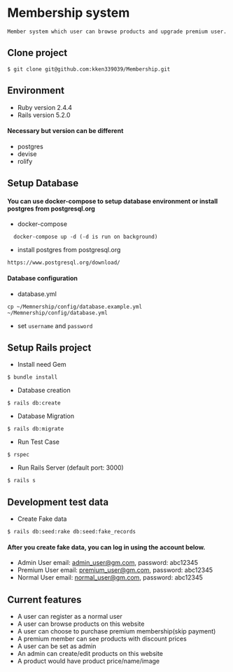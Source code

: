 # Membership system
```
Member system which user can browse products and upgrade premium user.
```

## Clone project
```
$ git clone git@github.com:kken339039/Membership.git
```

## Environment
  - Ruby version 2.4.4
  - Rails version 5.2.0

#### Necessary but version can be different
  - postgres
  - devise
  - rolify

## Setup Database
#### You can use docker-compose to setup database environment or install postgres from postgresql.org
  - docker-compose
  ```
    docker-compose up -d (-d is run on background)
  ```
  - install postgres from postgresql.org
  ```
  https://www.postgresql.org/download/
  ```
#### Database configuration
   - database.yml
  ```
  cp ~/Memnership/config/database.example.yml ~/Memnership/config/database.yml
  ```
  - set `username` and `password`

## Setup Rails project
  - Install need Gem
  ```
  $ bundle install
  ```

  - Database creation
  ```
  $ rails db:create
  ```

  - Database Migration
  ```
  $ rails db:migrate
  ```

  - Run Test Case
  ```
  $ rspec
  ```

  - Run Rails Server (default port: 3000)
  ```
  $ rails s
  ```


## Development test data
  - Create Fake data
  ```
  $ rails db:seed:rake db:seed:fake_records
  ```

#### After you create fake data, you can log in using the account below.
  - Admin User email: admin_user@gm.com, password: abc12345
  - Premium User email: premium_user@gm.com, password: abc12345
  - Normal User email: normal_user@gm.com, password: abc12345

## Current features
  - A user can register as a normal user
  - A user can browse products on this website
  - A user can choose to purchase premium membership(skip payment)
  - A premium member can see products with discount prices
  - A user can be set as admin
  - An admin can create/edit products on this website
  - A product would have product price/name/image



